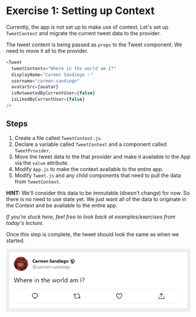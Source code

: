 # Exercise 1: Setting up Context

Currently, the app is not set up to make use of context. Let's set up `TweetContext` and migrate the current tweet data to the provider.

The tweet content is being passed as `props` to the Tweet component. We need to move it all to the provider.

```js
<Tweet
  tweetContents="Where in the world am I?"
  displayName="Carmen Sandiego ✨"
  username="carmen-sandiego"
  avatarSrc={avatar}
  isRetweetedByCurrentUser={false}
  isLikedByCurrentUser={false}
/>
```

## Steps

1. Create a file called `TweetContext.js`.
2. Declare a variable called `TweetContext` and a component called `TweetProvider`.
3. Move the tweet data to the that provider and make it available to the App via the `value` attribute.
4. Modify `App.js` to make the context available to the entire app.
5. Modify `Tweet.js` and any child components that need to pull the data from `TweetContext`.

**HINT:** We'll consider this data to be immutable (doesn't change) for now. So there is no need to use state yet. We just want all of the data to originate in the Context and be available to the entire app.

_If you're stuck here, feel free to look back at examples/exercises from today's lecture._

Once this step is complete, the tweet should look the same as when we started.

![Starting Point](../__lecture/assets/screenshot-1_starting-point.png)
